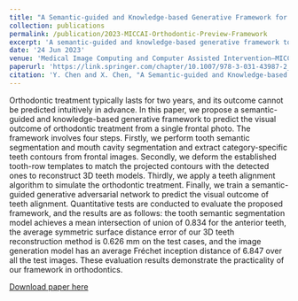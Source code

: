 ```yaml
---
title: "A Semantic-guided and Knowledge-based Generative Framework for Orthodontic Visual Outcome Preview"
collection: publications
permalink: /publication/2023-MICCAI-Orthodontic-Preview-Framework
excerpt: 'A semantic-guided and knowledge-based generative framework to predict the visual outcome of orthodontic treatment from a single frontal photo.'
date: '24 Jun 2023'
venue: 'Medical Image Computing and Computer Assisted Intervention–MICCAI 2023: 26th International Conference'
paperurl: 'https://link.springer.com/chapter/10.1007/978-3-031-43987-2_14'
citation: 'Y. Chen and X. Chen, "A Semantic-guided and Knowledge-based Generative Framework for Orthodontic Visual Outcome Preview", in Medical Image Computing and Computer Assisted Intervention–MICCAI 2023: 26th International Conference, 2023, early accept.'
---
```

Orthodontic treatment typically lasts for two years, and its outcome cannot be predicted intuitively in advance. In this paper, we propose a semantic-guided and knowledge-based generative framework to predict the visual outcome of orthodontic treatment from a single frontal photo. The framework involves four steps. Firstly, we perform tooth semantic segmentation and mouth cavity segmentation and extract category-specific teeth contours from frontal images. Secondly, we deform the established tooth-row templates to match the projected contours with the detected ones to reconstruct 3D teeth models. Thirdly, we apply a teeth alignment algorithm to simulate the orthodontic treatment. Finally, we train a semantic-guided generative adversarial network to predict the visual outcome of teeth alignment. Quantitative tests are conducted to evaluate the proposed framework, and the results are as follows: the tooth semantic segmentation model achieves a mean intersection of union of 0.834 for the anterior teeth, the average symmetric surface distance error of our 3D teeth reconstruction method is 0.626 mm on the test cases, and the image generation model has an average Fréchet inception distance of 6.847 over all the test images. These evaluation results demonstrate the practicality of our framework in orthodontics.

[Download paper here](https://link.springer.com/chapter/10.1007/978-3-031-43987-2_14)
